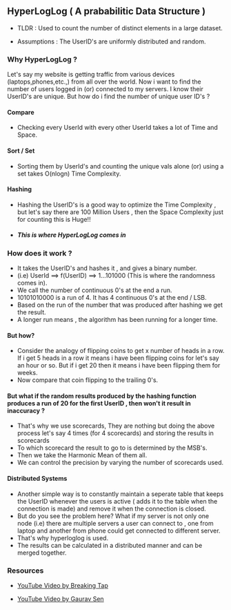 ## HyperLogLog ( A prababilitic Data Structure )

- TLDR : Used to count the number of distinct elements in a large dataset.

* Assumptions : The UserID's are uniformly distributed and random.

### Why HyperLogLog ?

Let's say my website is getting traffic from various devices (laptops,phones,etc.,) from all over the world. Now i want to find the number of users
logged in (or) connected to my servers. I know their UserID's are unique. But how do i find the number of unique user ID's ?

#### Compare

- Checking every UserId with every other UserId takes a lot of Time and Space.

#### Sort / Set

- Sorting them by UserId's and counting the unique vals alone (or) using a set takes O(nlogn) Time Complexity.

#### Hashing

- Hashing the UserID's is a good way to optimize the Time Complexity , but let's say there are 100 Million Users , then the Space Complexity just
  for counting this is Huge!!

* ##### _This is where HyperLogLog comes in_

### How does it work ?

- It takes the UserID's and hashes it , and gives a binary number.
- (i.e) UserId ==> f(UserID) ==> 1...101000 (This is where the randomness comes in).
- We call the number of continuous 0's at the end a run.
- 10101010000 is a run of 4. It has 4 continuous 0's at the end / LSB.
- Based on the run of the number that was produced after hashing we get the result.
- A longer run means , the algorithm has been running for a longer time.

#### But how?

- Consider the analogy of flipping coins to get x number of heads in a row. If i get 5 heads in a row it means i have been flipping coins for let's say
  an hour or so. But if i get 20 then it means i have been flipping them for weeks.
- Now compare that coin flipping to the trailing 0's.

#### But what if the random results produced by the hashing function produces a run of 20 for the first UserID , then won't it result in inaccuracy ?

- That's why we use scorecards, They are nothing but doing the above process let's say 4 times (for 4 scorecards) and storing the results in scorecards
- To which scorecard the result to go to is determined by the MSB's.
- Then we take the Harmonic Mean of them all.
- We can control the precision by varying the number of scorecards used.

#### Distributed Systems

- Another simple way is to constantly maintain a seperate table that keeps the UserID whenever the users is active ( adds it to the table when the
  connection is made) and remove it when the connection is closed.
- But do you see the problem here? What if my server is not only one node (i.e) there are multiple servers a user can connect to , one from laptop
  and another from phone could get connected to different server.
- That's why hyperloglog is used.
- The results can be calculated in a distributed manner and can be merged together.

### Resources

- [YouTube Video by Breaking Tap](https://www.youtube.com/watch?v=lJYufx0bfpw)

* [YouTube Video by Gaurav Sen](https://www.youtube.com/watch?v=eV1haPUt0NU)
